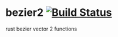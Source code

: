 bezier2 [![Build Status](https://travis-ci.org/nathanfaucett/rs-bezier2.svg?branch=master)](https://travis-ci.org/nathanfaucett/rs-bezier2)
=====

rust bezier vector 2 functions
